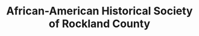 ---
layout: repo
title: "African-American Historical Society of Rockland County"
id: 22377
permalink: repos/22377/
---